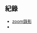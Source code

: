 ## 紀錄
- [zoom錄影](https://clemson.zoom.us/rec/share/rSZNXAB2m521qzzxsD_VanbaWut_k2aC4l53chzFbyIbwJTq16hVbE1z_E40ZAz3.KF1EaQxy5_SQpXXW?startTime=1749517155000)
- 
